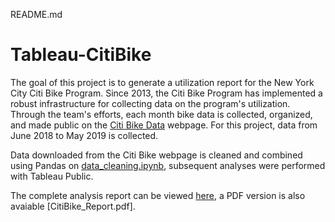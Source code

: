 README.md

# Tableau-CitiBike

The goal of this project is to generate a utilization report for the New York City Citi Bike Program. Since 2013, the Citi Bike Program has implemented a robust infrastructure for collecting data on the program's utilization. Through the team's efforts, each month bike data is collected, organized, and made public on the [Citi Bike Data](https://www.citibikenyc.com/system-data) webpage. For this project, data from June 2018 to May 2019 is collected. 

Data downloaded from the Citi Bike webpage is cleaned and combined using Pandas on [data_cleaning.ipynb](data_cleaning.ipynb), subsequent analyses were performed with Tableau Public.

The complete analysis report can be viewed [here](https://public.tableau.com/views/StartStationMap/Summary?:embed=y&:display_count=yes&publish=yes&:origin=viz_share_link), a PDF version is also avaiable [CitiBike_Report.pdf]. 